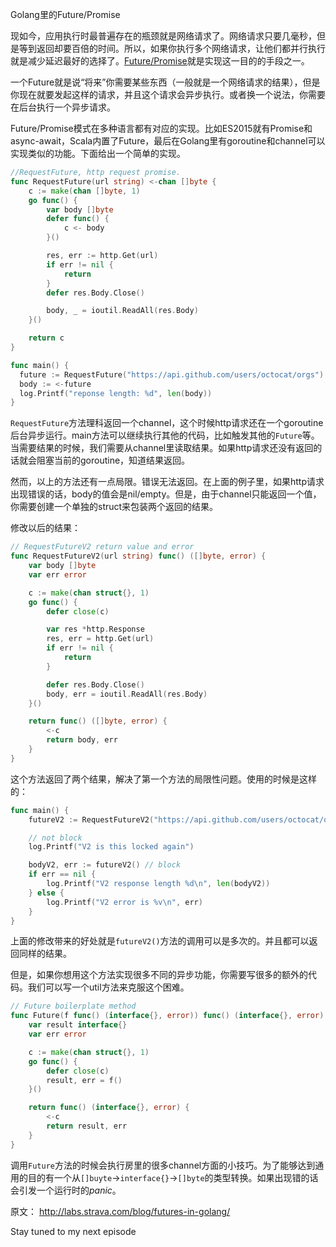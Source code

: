 Golang里的Future/Promise

现如今，应用执行时最普遍存在的瓶颈就是网络请求了。网络请求只要几毫秒，但是等到返回却要百倍的时间。所以，如果你执行多个网络请求，让他们都并行执行就是减少延迟最好的选择了。[Future/Promise](https://en.wikipedia.org/wiki/Futures_and_promises)就是实现这一目的的手段之一。

一个Future就是说“将来”你需要某些东西（一般就是一个网络请求的结果），但是你现在就要发起这样的请求，并且这个请求会异步执行。或者换一个说法，你需要在后台执行一个异步请求。

Future/Promise模式在多种语言都有对应的实现。比如ES2015就有Promise和async-await，Scala内置了Future，最后在Golang里有goroutine和channel可以实现类似的功能。下面给出一个简单的实现。
```go
//RequestFuture, http request promise.
func RequestFuture(url string) <-chan []byte {
	c := make(chan []byte, 1)
	go func() {
		var body []byte
		defer func() {
			c <- body
		}()

		res, err := http.Get(url)
		if err != nil {
			return
		}
		defer res.Body.Close()

		body, _ = ioutil.ReadAll(res.Body)
	}()

	return c
}

func main() {
  future := RequestFuture("https://api.github.com/users/octocat/orgs")
  body := <-future
  log.Printf("reponse length: %d", len(body))
}
```
`RequestFuture`方法理科返回一个channel，这个时候http请求还在一个goroutine后台异步运行。main方法可以继续执行其他的代码，比如触发其他的`Future`等。当需要结果的时候，我们需要从channel里读取结果。如果http请求还没有返回的话就会阻塞当前的goroutine，知道结果返回。

然而，以上的方法还有一点局限。错误无法返回。在上面的例子里，如果http请求出现错误的话，body的值会是nil/empty。但是，由于channel只能返回一个值，你需要创建一个单独的struct来包装两个返回的结果。

修改以后的结果：
```go
// RequestFutureV2 return value and error
func RequestFutureV2(url string) func() ([]byte, error) {
	var body []byte
	var err error

	c := make(chan struct{}, 1)
	go func() {
		defer close(c)

		var res *http.Response
		res, err = http.Get(url)
		if err != nil {
			return
		}

		defer res.Body.Close()
		body, err = ioutil.ReadAll(res.Body)
	}()

	return func() ([]byte, error) {
		<-c
		return body, err
	}
}
```
这个方法返回了两个结果，解决了第一个方法的局限性问题。使用的时候是这样的：
```go
func main() {
	futureV2 := RequestFutureV2("https://api.github.com/users/octocat/orgs")

	// not block
	log.Printf("V2 is this locked again")

	bodyV2, err := futureV2() // block
	if err == nil {
		log.Printf("V2 response length %d\n", len(bodyV2))
	} else {
		log.Printf("V2 error is %v\n", err)
	}
}
```
上面的修改带来的好处就是`futureV2()`方法的调用可以是多次的。并且都可以返回同样的结果。

但是，如果你想用这个方法实现很多不同的异步功能，你需要写很多的额外的代码。我们可以写一个util方法来克服这个困难。
```go
// Future boilerplate method
func Future(f func() (interface{}, error)) func() (interface{}, error) {
	var result interface{}
	var err error

	c := make(chan struct{}, 1)
	go func() {
		defer close(c)
		result, err = f()
	}()

	return func() (interface{}, error) {
		<-c
		return result, err
	}
}
```
调用`Future`方法的时候会执行房里的很多channel方面的小技巧。为了能够达到通用的目的有一个从`[]buyte`->`interface{}`->`[]byte`的类型转换。如果出现错的话会引发一个运行时的*panic*。

原文： http://labs.strava.com/blog/futures-in-golang/

Stay tuned to my next episode